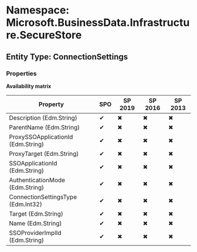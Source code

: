 # Namespace: Microsoft.BusinessData.Infrastructure.SecureStore
## Entity Type: ConnectionSettings

### Properties

**Availability matrix**

Property | SPO | SP 2019 | SP 2016 | SP 2013
----------|-----|---------|---------|--------
Description (Edm.String) | ✔ | ✖ | ✖ | ✖
ParentName (Edm.String) | ✔ | ✖ | ✖ | ✖
ProxySSOApplicationId (Edm.String) | ✔ | ✖ | ✖ | ✖
ProxyTarget (Edm.String) | ✔ | ✖ | ✖ | ✖
SSOApplicationId (Edm.String) | ✔ | ✖ | ✖ | ✖
AuthenticationMode (Edm.String) | ✔ | ✖ | ✖ | ✖
ConnectionSettingsType (Edm.Int32) | ✔ | ✖ | ✖ | ✖
Target (Edm.String) | ✔ | ✖ | ✖ | ✖
Name (Edm.String) | ✔ | ✖ | ✖ | ✖
SSOProviderImplId (Edm.String) | ✔ | ✖ | ✖ | ✖

